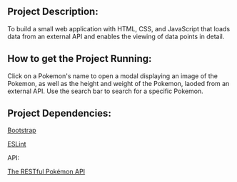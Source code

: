 ## **Project Description**: 

To build a small web application with HTML, CSS, and JavaScript that loads
data from an external API and enables the viewing of data points in detail.

## **How to get the Project Running:**

Click on a Pokemon's name to open a modal displaying an image of the Pokemon, as well as the height and weight of the Pokemon, laoded from an external API. Use the search bar to search for a specific Pokemon.

## **Project Dependencies**:

[Bootstrap](https://getbootstrap.com/)

[ESLint](https://eslint.org/)

API:

[The RESTful Pokémon API](https://pokeapi.co/)

